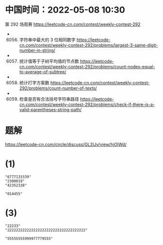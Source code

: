
# 中国时间：2022-05-08 10:30

第 292 场周赛 https://leetcode-cn.com/contest/weekly-contest-292
- 6056. 字符串中最大的 3 位相同数字 https://leetcode-cn.com/contest/weekly-contest-292/problems/largest-3-same-digit-number-in-string/
- 6057. 统计值等于子树平均值的节点数 https://leetcode-cn.com/contest/weekly-contest-292/problems/count-nodes-equal-to-average-of-subtree/
- 6058. 统计打字方案数 https://leetcode-cn.com/contest/weekly-contest-292/problems/count-number-of-texts/
- 6059. 检查是否有合法括号字符串路径 https://leetcode-cn.com/contest/weekly-contest-292/problems/check-if-there-is-a-valid-parentheses-string-path/

# 题解

https://leetcode-cn.com/circle/discuss/GL2IJv/view/hjOlWd/

# (1)

```
"6777133339"
"2300019"
"42352338"

"014455"
```

# (3)

```
"22233"
"222222222222222222222222222222222222"

"55555555999977779555"
```
